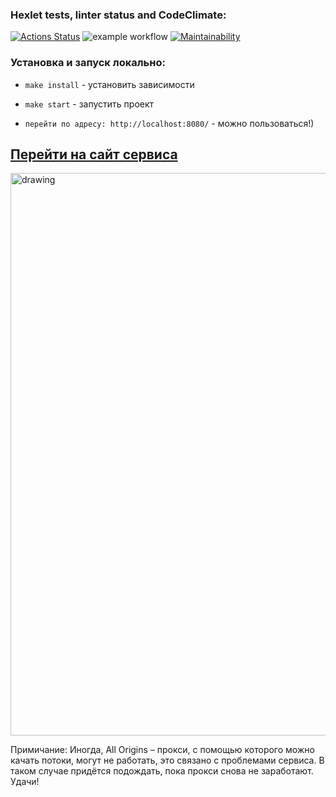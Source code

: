### Hexlet tests, linter status and CodeClimate:
[![Actions Status](https://github.com/MaximKalinchuk/frontend-project-lvl3/workflows/hexlet-check/badge.svg)](https://github.com/MaximKalinchuk/frontend-project-lvl3/actions)
![example workflow](https://github.com/MaximKalinchuk/frontend-project-lvl3/actions/workflows/nodejs.yml/badge.svg)
[![Maintainability](https://api.codeclimate.com/v1/badges/7222cca58b561075c7df/maintainability)](https://codeclimate.com/github/MaximKalinchuk/frontend-project-lvl3/maintainability)

### Установка и запуск локально: ###

- `make install` - установить зависимости

- `make start` - запустить проект

- `перейти по адресу: http://localhost:8080/` - можно пользоваться!)
## [Перейти на сайт сервиса]( https://rss-project-eta.vercel.app/)
<img src="https://i.ibb.co/TWwtg68/Screenshot-from-2022-05-15-14-18-51.png" alt="drawing" width="900"/>

Примичание: Иногда, All Origins – прокси, с помощью которого можно качать потоки, могут не работать, это связано с проблемами сервиса.
В таком случае придётся подождать, пока прокси снова не заработают. Удачи!

